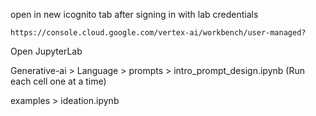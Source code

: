 open in new icognito tab after signing in with lab credentials
```
https://console.cloud.google.com/vertex-ai/workbench/user-managed?
```

Open JupyterLab

Generative-ai > Language > prompts > intro_prompt_design.ipynb (Run each cell one at a time)

examples > ideation.ipynb
